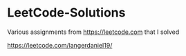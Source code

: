 # LeetCode-Solutions
Various assignments from https://leetcode.com that I solved

https://leetcode.com/langerdaniel19/
